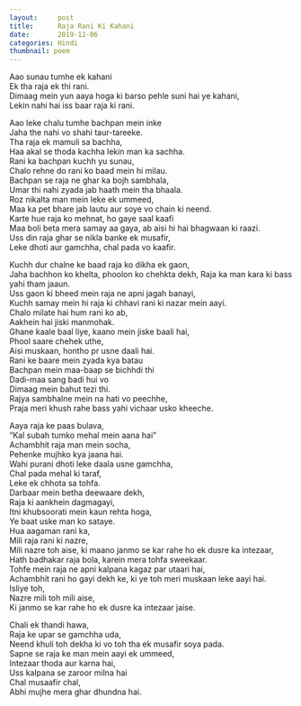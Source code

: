```yaml
---
layout:     post
title:      Raja Rani Ki Kahani
date:       2019-12-06 
categories: Hindi
thumbnail: poem
---
```


Aao sunau tumhe ek kahani  
Ek tha raja ek thi rani.  
Dimaag mein yun aaya hoga ki barso pehle suni hai ye kahani,  
Lekin nahi hai iss baar raja ki rani.  

Aao leke chalu tumhe bachpan mein inke  
Jaha the nahi vo shahi taur-tareeke.  
Tha raja ek mamuli sa bachha,  
Haa akal se thoda kachha lekin man ka sachha.  
Rani ka bachpan kuchh yu sunau,  
Chalo rehne do rani ko baad mein hi milau.  
Bachpan se raja ne ghar ka bojh sambhala,  
Umar thi nahi zyada jab haath mein tha bhaala.  
Roz nikalta man mein leke ek ummeed,  
Maa ka pet bhare jab lautu aur soye vo chain ki neend.  
Karte hue raja ko mehnat, ho gaye saal kaafi  
Maa boli beta mera samay aa gaya, ab aisi hi hai bhagwaan ki raazi.  
Uss din raja ghar se nikla banke ek musafir,  
Leke dhoti aur gamchha, chal pada vo kaafir.  

Kuchh dur chalne ke baad raja ko dikha ek gaon,  
Jaha bachhon ko khelta, phoolon ko chehkta dekh, Raja ka man kara ki bass yahi tham jaaun.  
Uss gaon ki bheed mein raja ne apni jagah banayi,  
Kuchh samay mein hi raja ki chhavi rani ki nazar mein aayi.  
Chalo milate hai hum rani ko ab,  
Aakhein hai jiski manmohak.  
Ghane kaale baal liye, kaano mein jiske baali hai,  
Phool saare chehek uthe,  
Aisi muskaan, hontho pr usne daali hai.  
Rani ke baare mein zyada kya batau  
Bachpan mein maa-baap se bichhdi thi  
Dadi-maa sang badi hui vo  
Dimaag mein bahut tezi thi.  
Rajya sambhalne mein na hati vo peechhe,  
Praja meri khush rahe bass yahi vichaar usko kheeche.  

Aaya raja ke paas bulava,  
“Kal subah tumko mehal mein aana hai”  
Achambhit raja man mein socha,  
Pehenke mujhko kya jaana hai.  
Wahi purani dhoti leke daala usne gamchha,  
Chal pada mehal ki taraf,  
Leke ek chhota sa tohfa.  
Darbaar mein betha deewaare dekh,  
Raja ki aankhein dagmagayi,  
Itni khubsoorati mein kaun rehta hoga,  
Ye baat uske man ko sataye.  
Hua aagaman rani ka,  
Mili raja rani ki nazre,  
Mili nazre toh aise, ki maano janmo se kar rahe ho ek dusre ka intezaar,  
Hath badhakar raja bola, karein mera tohfa sweekaar.  
Tohfe mein raja ne apni kalpana kagaz par utaari hai,  
Achambhit rani ho gayi dekh ke, ki ye toh meri muskaan leke aayi hai.  
Isliye toh,  
Nazre mili toh mili aise,  
Ki janmo se kar rahe ho ek dusre ka intezaar jaise.  

Chali ek thandi hawa,  
Raja ke upar se gamchha uda,  
Neend khuli toh dekha ki vo toh tha ek musafir soya pada.  
Sapne se raja ke man mein aayi ek ummeed,  
Intezaar thoda aur karna hai,  
Uss kalpana se zaroor milna hai  
Chal musaafir chal,  
Abhi mujhe mera ghar dhundna hai.  